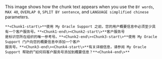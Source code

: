 # 

This image shows how the chunk text appears when you use the `BY words`, `MAX 40`, `OVERLAP 0`, `SPLIT BY sentence`, and `LANGUAGE simplified chinese` parameters.

```
**<Chunk1-start\>**使用 My Oracle Support 之前，您的用户概要信息中必须至少具有一个客户服务号。**<Chunk1-end\><Chunk2-start\>**客户服务号
是标识您所在组织的唯一参考号。**<Chunk2-end\><Chunk3-start\>**使用 My Oracle Support 门户向您的概要信息中添加一个客户
服务号。**<Chunk3-end\><Chunk4-start\>**有关详细信息，请参阅 My Oracle Support 帮助的“如何将客户服务号添加到概要信息？**<Chunk4-end\>**
```

